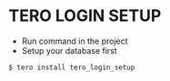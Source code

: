 # TERO LOGIN SETUP

- Run command in the project
- Setup your database first

```
$ tero install tero_login_setup
```
